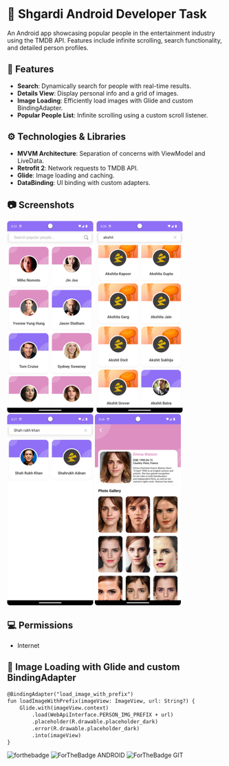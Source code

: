 #  📲 Shgardi Android Developer Task

An Android app showcasing popular people in the entertainment industry using the TMDB API. Features include infinite scrolling, search functionality, and detailed person profiles.

## 🚀 Features
- **Search**: Dynamically search for people with real-time results.
- **Details View**: Display personal info and a grid of images.
- **Image Loading**: Efficiently load images with Glide and custom BindingAdapter.
- **Popular People List**: Infinite scrolling using a custom scroll listener.

## ⚙ Technologies & Libraries
- **MVVM Architecture**: Separation of concerns with ViewModel and LiveData.
- **Retrofit 2**: Network requests to TMDB API.
- **Glide**: Image loading and caching.
- **DataBinding**: UI binding with custom adapters.

## 📷 Screenshots
<img src ="./readme/Home%20Screen.png" width="200" />&nbsp;&nbsp;<img src ="./readme/SearchResult%20Screen%202.png" width="200" />
<img src ="./readme/SearchResult%20Screen.png" width="200" />
<img src ="./readme/PersonInfo%20Screen.png" width="200" />


## 💻 Permissions
- Internet

## 📝 Image Loading with Glide and custom BindingAdapter

```
@BindingAdapter("load_image_with_prefix")
fun loadImageWithPrefix(imageView: ImageView, url: String?) {
    Glide.with(imageView.context)
        .load(WebApiInterface.PERSON_IMG_PREFIX + url)
        .placeholder(R.drawable.placeholder_dark)
        .error(R.drawable.placeholder_dark)
        .into(imageView)
}
```


![forthebadge](https://forthebadge.com/images/badges/built-with-love.svg)
![ForTheBadge ANDROID](https://forthebadge.com/images/badges/built-for-android.svg)
![ForTheBadge GIT](https://forthebadge.com/images/badges/uses-git.svg)
